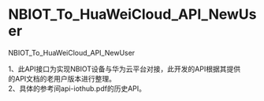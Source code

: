 # NBIOT_To_HuaWeiCloud_API_NewUser   
NBIOT_To_HuaWeiCloud_API_NewUser             

1、此API接口为实现NBIOT设备与华为云平台对接，此开发的API根据其提供       
   的API文档的老用户版本进行整理。          
2、具体的参考间api-iothub.pdf的历史API。      



            
 
